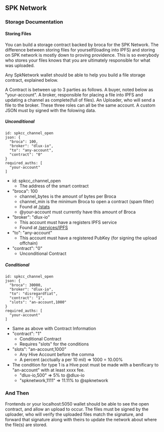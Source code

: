 ## SPK Network 

### Storage Documentation

#### Storing Files

You can build a storage contract backed by broca for the SPK Network. The difference between storing files for yourself(loading into IPFS) and storing on SPK network is mostly down to proving providence. This is so everybody who stores your files knows that you are ultimately responsible for what was uploaded.

Any SpkNetwork wallet should be able to help you build a file storage contract, explained below.

A Contract is between up to 3 parties as follows. A buyer, noted below as "your-account". A broker, responsible for placing a file into IPFS and updating a channel as complete(full of files). An Uploader, who will send a file to the broker. These three roles can all be the same account. A custom JSON must by signed with the folowing data.

##### Unconditional
```
id: spkcc_channel_open
json: {
  "broca": 100,
  "broker": "dlux-io",
  "to": "any-account",
  "contract": "0"
}
required_auths: [
  "your-account"
]
```
* id: spkcc_channel_open
   * The address of the smart contract
* "broca": 100
   * channel_bytes is the amount of bytes per Broca
   * channel_min is the minimum Broca to open a contract (spam filter)
   * Found at [/stats](https://spktest.dlux.io/stats)
   * @your-account must currently have this amount of Broca
* "broker": "dlux-io"
   * This account must have a registers IPFS service
   * Found at [/services/IPFS](https://spktest.dlux.io/services/IPFS)
* "to": "any-account"
   * This account must have a registered PubKey (for signing the upload offchain)
* "contract": "0"
   * Unconditional Contract
##### Conditional
```
id: spkcc_channel_open
json: {
  "broca": 30000,
  "broker": "dlux-io",
  "to": "disregardfiat",
  "contract": "1",
  "slots": "an-account,1000"
}
required_auths: [
  "your-account"
]
```
* Same as above with Contract Information
* "contract": "1"
   * Conditional Contract
   * Requires "slots" for the conditions
* "slots": "an-account,1000"
   * Any Hive Account before the comma
   * A percent (acctually a per 10 mil) => 1000 = 10.00%
* The condition for type 1 is a Hive post must be made with a benificary to "an-account" with at least xxxx fee.
   * "dlux-io,500" => 5% to @dlux-io
   * "spknetwork,1111" => 11.11% to @spknetwork

### And Then
Frontends or your localhost:5050 wallet should be able to see the open contract, and allow an upload to occur. The files must be signed by the uploader, who will verify the uploaded files match the signature, and forward that signature along with theirs to update the network about where the file(s) are stored.